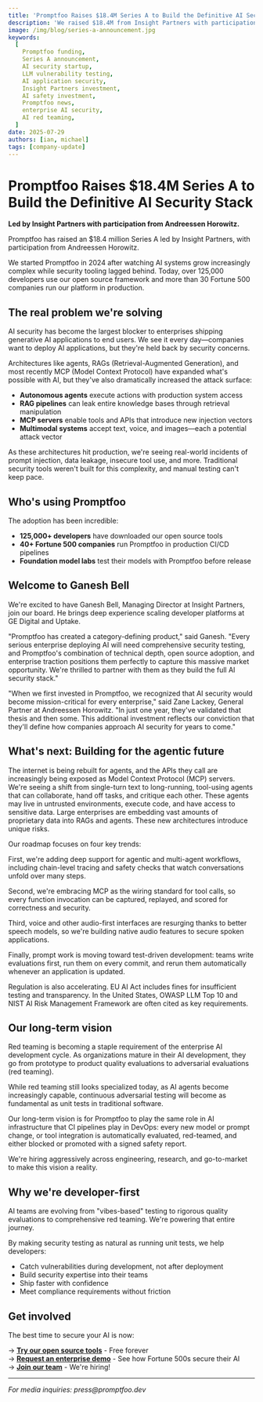```yaml
---
title: 'Promptfoo Raises $18.4M Series A to Build the Definitive AI Security Stack'
description: 'We raised $18.4M from Insight Partners with participation from Andreessen Horowitz. Funding will accelerate development of the most widely adopted AI security testing solution.'
image: /img/blog/series-a-announcement.jpg
keywords:
  [
    Promptfoo funding,
    Series A announcement,
    AI security startup,
    LLM vulnerability testing,
    AI application security,
    Insight Partners investment,
    AI safety investment,
    Promptfoo news,
    enterprise AI security,
    AI red teaming,
  ]
date: 2025-07-29
authors: [ian, michael]
tags: [company-update]
---
```


# Promptfoo Raises $18.4M Series A to Build the Definitive AI Security Stack

**Led by Insight Partners with participation from Andreessen Horowitz.**

Promptfoo has raised an $18.4 million Series A led by Insight Partners, with participation from Andreessen Horowitz.

We started Promptfoo in 2024 after watching AI systems grow increasingly complex while security tooling lagged behind. Today, over 125,000 developers use our open source framework and more than 30 Fortune 500 companies run our platform in production.

## The real problem we're solving

AI security has become the largest blocker to enterprises shipping generative AI applications to end users. We see it every day—companies want to deploy AI applications, but they're held back by security concerns.

Architectures like agents, RAGs (Retrieval-Augmented Generation), and most recently MCP (Model Context Protocol) have expanded what's possible with AI, but they've also dramatically increased the attack surface:

- **Autonomous agents** execute actions with production system access
- **RAG pipelines** can leak entire knowledge bases through retrieval manipulation
- **MCP servers** enable tools and APIs that introduce new injection vectors
- **Multimodal systems** accept text, voice, and images—each a potential attack vector

As these architectures hit production, we're seeing real-world incidents of prompt injection, data leakage, insecure tool use, and more. Traditional security tools weren't built for this complexity, and manual testing can't keep pace.

<!-- truncate -->

## Who's using Promptfoo

The adoption has been incredible:

- **125,000+ developers** have downloaded our open source tools
- **40+ Fortune 500 companies** run Promptfoo in production CI/CD pipelines
- **Foundation model labs** test their models with Promptfoo before release

## Welcome to Ganesh Bell

We're excited to have Ganesh Bell, Managing Director at Insight Partners, join our board. He brings deep experience scaling developer platforms at GE Digital and Uptake.

"Promptfoo has created a category-defining product," said Ganesh. "Every serious enterprise deploying AI will need comprehensive security testing, and Promptfoo's combination of technical depth, open source adoption, and enterprise traction positions them perfectly to capture this massive market opportunity. We're thrilled to partner with them as they build the full AI security stack."

"When we first invested in Promptfoo, we recognized that AI security would become mission-critical for every enterprise," said Zane Lackey, General Partner at Andreessen Horowitz. "In just one year, they've validated that thesis and then some. This additional investment reflects our conviction that they'll define how companies approach AI security for years to come."

## What's next: Building for the agentic future

The internet is being rebuilt for agents, and the APIs they call are increasingly being exposed as Model Context Protocol (MCP) servers. We're seeing a shift from single-turn text to long-running, tool-using agents that can collaborate, hand off tasks, and critique each other. These agents may live in untrusted environments, execute code, and have access to sensitive data. Large enterprises are embedding vast amounts of proprietary data into RAGs and agents. These new architectures introduce unique risks.

Our roadmap focuses on four key trends:

First, we're adding deep support for agentic and multi-agent workflows, including chain-level tracing and safety checks that watch conversations unfold over many steps.

Second, we're embracing MCP as the wiring standard for tool calls, so every function invocation can be captured, replayed, and scored for correctness and security.

Third, voice and other audio-first interfaces are resurging thanks to better speech models, so we're building native audio features to secure spoken applications.

Finally, prompt work is moving toward test-driven development: teams write evaluations first, run them on every commit, and rerun them automatically whenever an application is updated.

Regulation is also accelerating. EU AI Act includes fines for insufficient testing and transparency. In the United States, OWASP LLM Top 10 and NIST AI Risk Management Framework are often cited as key requirements.

## Our long-term vision

Red teaming is becoming a staple requirement of the enterprise AI development cycle. As organizations mature in their AI development, they go from prototype to product quality evaluations to adversarial evaluations (red teaming).

While red teaming still looks specialized today, as AI agents become increasingly capable, continuous adversarial testing will become as fundamental as unit tests in traditional software.

Our long-term vision is for Promptfoo to play the same role in AI infrastructure that CI pipelines play in DevOps: every new model or prompt change, or tool integration is automatically evaluated, red-teamed, and either blocked or promoted with a signed safety report.

We're hiring aggressively across engineering, research, and go-to-market to make this vision a reality.

## Why we're developer-first

AI teams are evolving from "vibes-based" testing to rigorous quality evaluations to comprehensive red teaming. We're powering that entire journey.

By making security testing as natural as running unit tests, we help developers:

- Catch vulnerabilities during development, not after deployment
- Build security expertise into their teams
- Ship faster with confidence
- Meet compliance requirements without friction

## Get involved

The best time to secure your AI is now:

→ **[Try our open source tools](https://github.com/promptfoo/promptfoo)** - Free forever  
→ **[Request an enterprise demo](https://promptfoo.dev/contact)** - See how Fortune 500s secure their AI  
→ **[Join our team](https://promptfoo.dev/careers)** - We're hiring!

---

_For media inquiries: press@promptfoo.dev_
